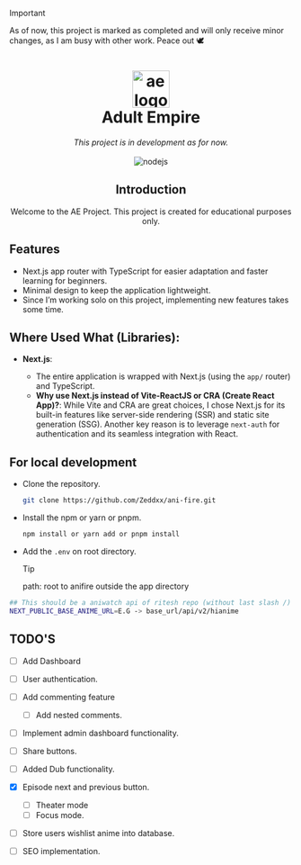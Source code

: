 > [!IMPORTANT]
> As of now, this project is marked as completed and will only receive minor changes, as I am busy with other work. Peace out 🕊️

<h1 align="center">
  <img align="center" src="https://imgs1cdn.adultempire.com/bn/favico_ae_114x114.png" alt="ae logo" width="66" /> </br>
  Adult Empire
</h1>

<p align="center">
  <i>
 This project is in development as for now.
</i>
  <br />
  <br />
  <img src="https://img.shields.io/badge/NodeJS-8A2BE2" alt="nodejs" />
  <br/>
</p>

<h2 align="center">
  Introduction
</h2>
<p align="center">
  Welcome to the AE Project. This project is created for educational purposes only.</br >
</p>

## Features

- Next.js app router with TypeScript for easier adaptation and faster learning for beginners.
- Minimal design to keep the application lightweight.
- Since I’m working solo on this project, implementing new features takes some time.

## Where Used What (Libraries):

- **Next.js**:

  - The entire application is wrapped with Next.js (using the `app/` router) and TypeScript.
  - **Why use Next.js instead of Vite-ReactJS or CRA (Create React App)?**: While Vite and CRA are great choices, I chose Next.js for its built-in features like server-side rendering (SSR) and static site generation (SSG). Another key reason is to leverage `next-auth` for authentication and its seamless integration with React.

## For local development

- Clone the repository.

  ```bash
  git clone https://github.com/Zeddxx/ani-fire.git
  ```

- Install the npm or yarn or pnpm.

  ```bash
  npm install or yarn add or pnpm install
  ```

- Add the `.env` on root directory.
  > [!TIP]
  > path: root to anifire outside the app directory

```bash
## This should be a aniwatch api of ritesh repo (without last slash /)
NEXT_PUBLIC_BASE_ANIME_URL=E.G -> base_url/api/v2/hianime
```

## TODO'S

- [ ] Add Dashboard
- [ ] User authentication.
- [ ] Add commenting feature
  - [ ] Add nested comments.
- [ ] Implement admin dashboard functionality.
- [ ] Share buttons.
- [ ] Added Dub functionality.
- [x] Episode next and previous button.
  - [ ] Theater mode
  - [ ] Focus mode.
- [ ] Store users wishlist anime into database.
- [ ] SEO implementation.

